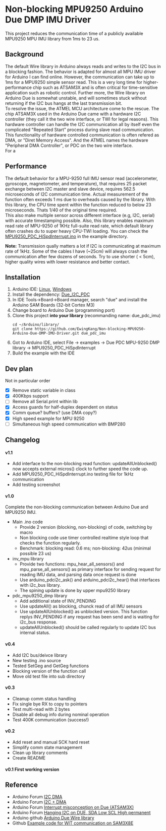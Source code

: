 # Non-blocking MPU9250 Arduino Due DMP IMU Driver
This project reduces the communication time of a publicly available MPU9250 MPU IMU library from 1ms to 23 us.  

## Background
The default Wire library in Arduino always reads and writes to the I2C bus in a blocking fashion. The behavior is adapted for almost all MPU IMU driver for Arduino I can find online.  However, the communication can take up to 1ms for a MPU9250 simple sensor read. This is a very long time for higher-performance chip such as ATSAM3X and is often critical for time-sensitive application such as robotic control. Further more, the Wire library on Arduino Due is somewhat unstable, and will sometimes stuck without returning if the I2C bus hangs at the last transmission bit.  
To resolve the issue, the ATMEL MCU architecture come to the rescue. The chip ATSAM3X used in the Arduino Due came with a hardware I2C controller (they call it the two wire interface, or TWI for legal reasons). This hardware controller can handle the I2C communication all by itself even the complicated "Repeated Start" process during slave read communication. This functionality of hardware controlled communication is often refered as DMA, or "Diret Memory Access". And the ATMEL names the hardware "Peripheral DMA Controller", or PDC on the two wire interface.  
For a 

## Performance
The default behavior for a MPU-9250 full IMU sensor read (accelerometer, gyroscope, magnetometer, and temperature), that requires 25 packet exchange between I2C master and slave device, requires 562.5 microseconds of I2C communication time. Actual measurement of the function often exceeds 1 ms due to overheads caused by the library.
With this library, the CPU time spent within the function reduced to below 23 microseconds. Thats 1/40 of the original time required.  
This also make multiple sensor across different interface (e.g, I2C, serial) with accurate timestamping possible.
Also, this library enables maximum read rate of MPU-9250 of 1KHz full-suite read rate, which default library often crashes du to super heavy CPU-TWI loading. You can check the [MPU9250_PDC_HiSpdInterrupt.ino](examples/MPU9250_PDC_HiSpdInterrupt/MPU9250_PDC_HiSpdInterrupt.ino) in the example directory. 

**Note:** Transmission qually matters a lot if I2C is communicating at maximum rate of 1kHz. Some of the cables I have (~25cm) will always crash the communication after few dozens of seconds. Try to use shorter ( < 5cm), higher quality wires with lower resistance and better contact.
  
## Installation
1. Arduino IDE: [Linux](https://www.arduino.cc/en/guide/linux), [Windows]()
2. Install the dependency: [Due_I2C_PDC](https://github.com/EwingKang/Due_I2C_PDC)
2. In IDE Tools->Board->Board manager, search "due" and install the Arduino SAM Boards (32-bit Cortex M3)
3. Change board to Arduino Due (programming port)
4. Clone this project **into your library** (recommanding name: due_pdc_imu)
    ```
    cd ~/Arduino/library/
    git clone https://github.com/EwingKang/Non-blocking-MPU9250-Arduino-Due-DMP-IMU-Driver.git due_pdc_imu
    ```
5. Got to Arduino IDE, select File -> examples -> Due PDC MPU-9250 DMP library -> MPU9250_PDC_HiSpdInterrupt
6. Build the example with the IDE

## Dev plan
Not in particular order
- [x] Remove static variable in class
- [x] 400Kbps support
- [ ] Remove all Serial.print within lib
- [x] Access guards for half-duplex dependent on status
- [x] Comm queue? buffers? (use DMA copy?)
- [x] High speed example for MPU 9250
- [ ] Simultaneous high speed communication with BMP280

## Changelog  
#### v1.1
  - Add interface to the non-blocking read function: updateAllUnblocked() now accepts external micros() clock to further speed the code up.
  - Add MPU9250_PDC_HiSpdInterrupt.ino testing file for 1kHz communication
  - Add testing screenshot
#### v1.0
  Complete the non-blocking communication between Arduino Due and MPU9250 IMU.
  - Main .ino code
      * Provide 2 version (blocking, non-blocking) of code, switching by macro
      * Non blocking code use timer controlled realtime style loop that checks the function regularly.
      * Benchmark: blocking read: 0.6 ms; non-blocking: 42us (minimal possible 23 us)
  - inv_mpu library
      * Provide two functions: mpu_hear_all_sensors() and mpu_parse_all_sensors() as primary interface for sending request for reading IMU data, and parsing data once request is done
      * Use arduino_pdci2c_ask() and arduino_pdci2c_hear() that interfaces with i2c_bus library.
      * The spining update is done by upper mpu9250 library
  - pdc_mpu9250_dmp library
      * Add additional state of INV_PENDING
      * Use updateAll() as blocking, chunck read of all IMU sensors
      * Use updateAllUnblocked() as unblocked version. This function replys INV_PENDING if any request has been send and is waiting for i2c_bus response.
      * updateAllUnblocked() should be called regularly to update I2C bus internal status.
#### v0.4
  - Add I2C bus/deivce library
  - New testing .ino source
  - Tested SetGeg and GetGeg functions
  - Blocking version of the function call
  - Move old test file into sub directory
#### v0.3
  - Cleanup comm status handling
  - Fix single bye RX to copy to pointers
  - Test multi-read with 2 bytes
  - Disable all debug info during nominal operation
  - Test 400K communication (success!)
#### v0.2 
  - Add reset and manual SCK hard reset
  - Simplify comm state management
  - Clean up library comments
  - Create README
#### v0.1 First working version

## Reference
- Arduino Forum [I2C DMA](https://forum.arduino.cc/index.php?topic=605127.0)
- Arduino Forum [I2C + DMA](https://forum.arduino.cc/index.php?topic=152643.0)
- Arduino Forum [Interrupt misconception on Due (ATSAM3X)](https://forum.arduino.cc/index.php?topic=621506.0)
- Arduino Forum [Hanging I2C on DUE, SDA Low SCL High permanent](https://forum.arduino.cc/index.php?topic=288573.0)
- Arduino github [Arduino Due Wire library](https://github.com/arduino/ArduinoCore-sam/blob/9944119937a4a3341d2023f0a46c422c0da46298/libraries/Wire/src/Wire.cpp)
- Github [Example code for WIT communication on SAM3X8E](https://github.com/brandonbraun653/SAM3X8E-Libraries/search?q=twi_master_read)

